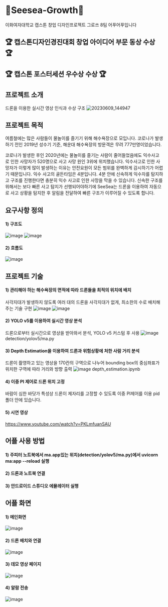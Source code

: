 # 🌊Seesea-Growth🌊
이화여자대학교 캡스톤 창업 디자인프로젝트 그로쓰 8팀 어푸어푸입니다


## :trophy: 캡스톤디자인경진대회 창업 아이디어 부문 동상 수상 :trophy:
## :trophy: 캡스톤 포스터세션 우수상 수상 :trophy:

## 프로젝트 소개
드론을 이용한 실시간 영상 인식과 수상 구조
![20230609_144947](https://github.com/Ahpuh-Ahpuh/SeeSea/assets/93649914/528e6d8c-63b9-4298-bf9e-b34f34d61b44)
 
## 프로젝트 목적
여름철에는 많은 사람들이 물놀이를 즐기기 위해 해수욕장으로 모입니다. 코로나가 발생하기 전인 2019년 성수기 기준, 해운대 해수욕장의 방문객은 무려 777만명이었습니다. 

코로나가 발생한 후인 2020년에는 물놀이를 즐기는 사람이 줄어들었음에도 익수사고로 인한 사망자가 520명으로 사고 사망 원인 3위에 위치했습니다. 
익수사고로 인한 사망자가 이렇게 많이 발생하는 이유는 안전요원이 모든 범위를 완벽하게 감시하기가 어렵기 때문입니다. 
익수 사고의 골든타임은 4분입니다. 4분 안에 신속하게 익수자를 탐지하고 구조를 진행한다면 충분히 익수 사고로 인한 사망을 막을 수 있습니다. 
신속한 구조를 위해서는 보다 빠른 사고 탐지가 선행되어야하기에 SeeSea는 드론을 이용하여 자동으로 사고 상황을 탐지한 후 알림을 전달하여 빠른 구조가 이루어질 수 있도록 합니다.

## 요구사항 정의
#### 1) 구조도
![image](https://github.com/Ahpuh-Ahpuh/SeeSea/assets/93649914/c022c4bc-75f6-495d-b4d5-f0f11f6665e2)
![image](https://github.com/Ahpuh-Ahpuh/SeeSea/assets/93649914/668e8f7b-2a6d-4f1f-83e3-97debc05db7c)

#### 2) 흐름도
![image](https://github.com/Ahpuh-Ahpuh/SeeSea/assets/93649914/1f99d7cf-7601-4e4e-90c9-d819ca21f0dd)

## 프로젝트 기술
#### 1) 관리해야 하는 해수욕장의 면적에 따라 드론들을 최적의 위치에 배치
사각지대가 발생하지 않도록 여러 대의 드론을 사각지대가 없게, 최소한의 수로 배치해주는 기술 구현
![image](https://github.com/Ahpuh-Ahpuh/SeeSea/assets/93649914/49ce98b5-9085-440b-bace-45849a9d2630)
![image](https://github.com/Ahpuh-Ahpuh/SeeSea/assets/93649914/68d82ace-c5fa-4b3d-8ea7-d6e41ed00cb1)

#### 2) YOLO v5를 이용하여 실시간 영상 분석
드론으로부터 실시간으로 영상을 받아와서 분석, YOLO v5 커스텀 후 사용
![image](https://github.com/Ahpuh-Ahpuh/SeeSea/assets/93649914/1e85e189-adf9-40a6-98c2-b3948dd51b36)
detection/yolov5/ma.py

#### 3) Depth Estimation을 이용하여 드론과 위험상황에 처한 사람 거리 분석
드론이 촬영하고 있는 영상을 170칸의 구역으로 나누어 bounding box의 중심좌표가 위치한 구역에 따라 거리와 방향 출력
![image](https://github.com/Ahpuh-Ahpuh/SeeSea/assets/93649914/038843c8-fbc0-4b02-a8d3-eacf344e7d33)
depth_estimation.ipynb 
#### 4) 이중 PI 제어로 드론 위치 고정
바람이 심한 바닷가 특성상 드론이 제자리를 고정할 수 있도록 이중 PI제어를 이용
pid 폴더 안에 있습니다.

#### 5) 시연 영상
https://www.youtube.com/watch?v=PKLmfuanSAU

## 어플 사용 방법

#### 1) 주피터 노트북에서 ma.app있는 위치(detection/yolov5/ma.py)에서 uvicorn ma:app --reload 실행

#### 2) 드론과 노트북 연결

#### 3) 안드로이드 스튜디오 에뮬레이터 실행

## 어플 화면
#### 1) 메인화면
![image](https://github.com/Ahpuh-Ahpuh/SeeSea/assets/93649914/2cac52fb-30e3-4163-a6f9-c14ec5d0ad9c)
#### 2) 드론 배치와 연결
![image](https://github.com/Ahpuh-Ahpuh/SeeSea/assets/93649914/08080cb8-715d-475b-b62e-4f0fcbf32254)
#### 3) 데모 영상 페이지
![image](https://github.com/Ahpuh-Ahpuh/SeeSea/assets/93649914/99c302de-a797-49c8-bf1b-322bf80e3ecb)
#### 4) 알람 전송
![image](https://github.com/Ahpuh-Ahpuh/SeeSea/assets/93649914/6aff583b-9b63-473a-b5ff-ff38d6796297)


